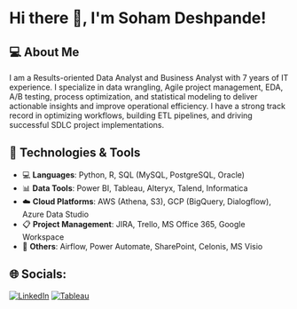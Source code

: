 # Hi there 👋, I'm Soham Deshpande!

## 💻 About Me
I am a Results-oriented Data Analyst and Business Analyst with 7 years of IT experience. I specialize in data wrangling, Agile project management, EDA, A/B testing, process optimization, and statistical modeling to deliver actionable insights and improve operational efficiency. I have a strong track record in optimizing workflows, building ETL pipelines, and driving successful SDLC project implementations.

## 🔧 Technologies & Tools
- 💻 **Languages**: Python, R, SQL (MySQL, PostgreSQL, Oracle)
- 📊 **Data Tools**: Power BI, Tableau, Alteryx, Talend, Informatica
- ☁️ **Cloud Platforms**: AWS (Athena, S3), GCP (BigQuery, Dialogflow), Azure Data Studio
- 📋 **Project Management**: JIRA, Trello, MS Office 365, Google Workspace
- 🧩 **Others**: Airflow, Power Automate, SharePoint, Celonis, MS Visio


## 🌐 Socials:
[![LinkedIn](https://img.shields.io/badge/LinkedIn-0077B5?style=for-the-badge&logo=linkedin&logoColor=white)](https://www.linkedin.com/in/soham-d148)
[![Tableau](https://img.shields.io/badge/Tableau-E97627?style=for-the-badge&logo=Tableau&logoColor=white)](https://public.tableau.com/app/profile/soham.ramesh.deshpande/vizzes)
